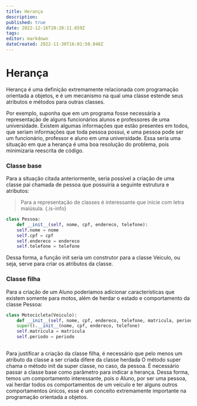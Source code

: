 ```yaml
---
title: Herança
description: 
published: true
date: 2022-12-16T20:20:11.659Z
tags: 
editor: markdown
dateCreated: 2022-11-30T16:01:50.048Z
---
```


# Herança
Herança é uma definição extremamente relacionada com programação orientada a objetos, e é um mecanismo na qual uma classe estende seus atributos e métodos para outras classes. 

Por exemplo, suponha que em um programa fosse necessária a representação de alguns funcionários alunos e professores de uma universidade. Existem algumas informações que estão presentes em todos, que seriam informações que toda pessoa possui, e uma pessoa pode ser um funcionário, professor e aluno em uma universidade. Essa seria uma situação em que a herança é uma boa resolução do problema, pois minimizaria reescrita de código. 

### Classe base
Para a situação citada anteriormente, seria possível a criação de uma classe pai chamada de pessoa que possuiria a seguinte estrutura e atributos: 
> Para a representação de classes é interessante que inicie com letra maiúsula. 
{.is-info}

```python
class Pessoa: 
	def __init__(self, nome, cpf, endereco, telefone): 
  	self.nome = nome
    self.cpf = cpf
    self.endereco = endereco
    self.telefone = telefone
```
Dessa forma, a função init seria um construtor para a classe Veiculo, ou seja, serve para criar os atributos da classe. 

### Classe filha
Para a criação de um Aluno poderíamos adicionar características que existem somente para motos, além de herdar o estado e comportamento da classe Pessoa: 

```python 
class Motocicleta(Veiculo): 
	def __init__(self, nome, cpf, endereco, telefone, matricula, periodo):
  	super().__init__(nome, cpf, endereco, telefone)
    self.matricula = matricula
   	self.periodo = periodo
  	
```
Para justificar a criação da classe filha, é necessário que pelo menos um atributo da classe a ser criada difere da classe herdada
O método super chama o método init da super classe, no caso, da pessoa. É necessário passar a classe base como parâmetro para indicar a herança. 
Dessa forma, temos um comportamento interessante, pois o Aluno, por ser uma pessoa, vai herdar todos os comportamentos de um veículo e ter alguns outros comportamentos únicos, esse é um conceito extremamente importante na programação orientada a objetos. 


